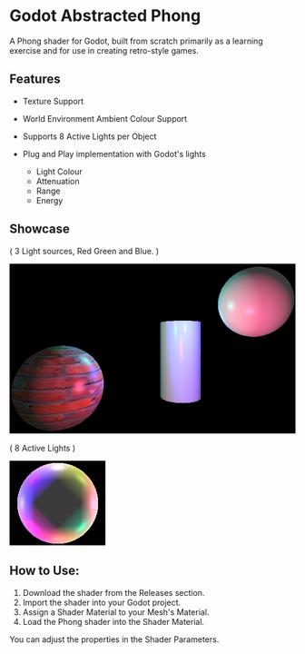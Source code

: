 # Godot Abstracted Phong
A Phong shader for Godot, built from scratch primarily as a learning exercise and for use in creating retro-style games.

 ## Features
 - Texture Support
 - World Environment Ambient Colour Support
 - Supports 8 Active Lights per Object
 - Plug and Play implementation with Godot's lights
   
   - Light Colour
   - Attenuation
   - Range
   - Energy

## Showcase
( 3 Light sources, Red Green and Blue. )

![Phong Example](Showcase/phong.png)

( 8 Active Lights )

![8 Active Lights](Showcase/phong_8.png)

## How to Use:

1. Download the shader from the Releases section.
2. Import the shader into your Godot project.
3. Assign a Shader Material to your Mesh's Material.
4. Load the Phong shader into the Shader Material.

You can adjust the properties in the Shader Parameters.
